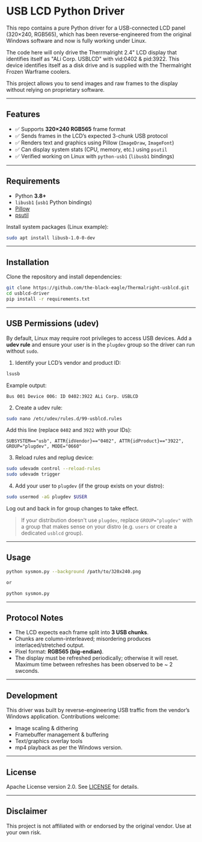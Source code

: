 # USB LCD Python Driver

This repo contains a pure Python driver for a USB-connected LCD panel (320×240, RGB565), which has been reverse-engineered from the original Windows software and now  is fully working under Linux.

The code here will only drive the Therrmalright 2.4" LCD display that identifies itself as "ALi Corp. USBLCD" with vid:0402 & pid:3922.
This device identifies itself as a disk drive and is supplied with the Thermalright Frozen Warframe coolers.

This project allows you to send images and raw frames to the display without relying on proprietary software.

---

## Features

- ✅ Supports **320×240 RGB565** frame format  
- ✅ Sends frames in the LCD’s expected 3-chunk USB protocol  
- ✅ Renders text and graphics using Pillow (`ImageDraw`, `ImageFont`)  
- ✅ Can display system stats (CPU, memory, etc.) using `psutil`  
- ✅ Verified working on Linux with `python-usb1` (`libusb1` bindings)

---

## Requirements

- Python **3.8+**  
- `libusb1` (`usb1` Python bindings)  
- [Pillow](https://pillow.readthedocs.io/)  
- [psutil](https://github.com/giampaolo/psutil)

Install system packages (Linux example):

```bash
sudo apt install libusb-1.0-0-dev
```

---

## Installation

Clone the repository and install dependencies:

```bash
git clone https://github.com/the-black-eagle/Thermalright-usblcd.git
cd usblcd-driver
pip install -r requirements.txt
```

---

## USB Permissions (udev)

By default, Linux may require root privileges to access USB devices. Add a **udev rule** and ensure your user is in the `plugdev` group so the driver can run without `sudo`.

1. Identify your LCD’s vendor and product ID:

```bash
lsusb
```

Example output:

```
Bus 001 Device 006: ID 0402:3922 ALi Corp. USBLCD
```

2. Create a udev rule:

```bash
sudo nano /etc/udev/rules.d/99-usblcd.rules
```

Add this line (replace `0402` and `3922` with your IDs):

```
SUBSYSTEM=="usb", ATTR{idVendor}=="0402", ATTR{idProduct}=="3922", GROUP="plugdev", MODE="0660"
```

3. Reload rules and replug device:

```bash
sudo udevadm control --reload-rules
sudo udevadm trigger
```

4. Add your user to `plugdev` (if the group exists on your distro):

```bash
sudo usermod -aG plugdev $USER
```

Log out and back in for group changes to take effect.

> If your distribution doesn't use `plugdev`, replace `GROUP="plugdev"` with a group that makes sense on your distro (e.g. `users` or create a dedicated `usblcd` group).

---

## Usage

```bash
python sysmon.py --background /path/to/320x240.png

or

python sysmon.py
```

---

## Protocol Notes

- The LCD expects each frame split into **3 USB chunks**.  
- Chunks are column-interleaved; misordering produces interlaced/stretched output.  
- Pixel format: **RGB565 (big-endian)**.  
- The display must be refreshed periodically; otherwise it will reset. Maximum time between refreshes has been observed to be ~ 2 swconds.

---

## Development

This driver was built by reverse-engineering USB traffic from the vendor’s Windows application. Contributions welcome:

- Image scaling & dithering  
- Framebuffer management & buffering  
- Text/graphics overlay tools
- mp4 playback as per the Windows version.

---

## License

Apache License version 2.0. See [LICENSE](LICENSE) for details.

---

## Disclaimer

This project is not affiliated with or endorsed by the original vendor. Use at your own risk.
